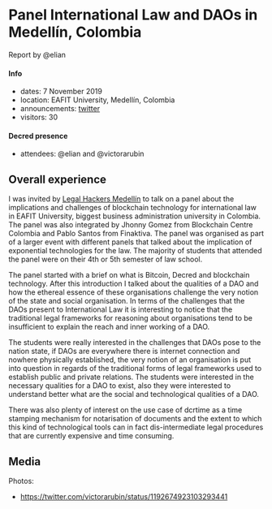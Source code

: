 # Panel International Law and DAOs in Medellín, Colombia

Report by @elian

#### Info

- dates: 7 November 2019
- location: EAFIT University, Medellín, Colombia
- announcements: [twitter](https://twitter.com/legal_medellin/status/1189918302061187073)
- visitors: 30

#### Decred presence

- attendees: @elian and @victorarubin

## Overall experience

I was invited by [Legal Hackers Medellín](https://twitter.com/legal_medellin) to talk on a panel about the implications and challenges of blockchain technology for international law in EAFIT University, biggest business administration university in Colombia. The panel was also integrated by Jhonny Gomez from Blockchain Centre Colombia and Pablo Santos from Finaktiva. The panel was organised as part of a larger event with different panels that talked about the implication of exponential technologies for the law. The majority of students that attended the panel were on their 4th or 5th semester of law school.

The panel started with a brief on what is Bitcoin, Decred and blockchain technology. After this introduction I talked about the qualities of a DAO and how the ethereal essence of these organisations challenge the very notion of the state and social organisation. In terms of the challenges that the DAOs present to International Law it is interesting to notice that the traditional legal frameworks for reasoning about organisations tend to be insufficient to explain the reach and inner working of a DAO.

The students were really interested in the challenges that DAOs pose to the nation state, if DAOs are everywhere there is internet connection and nowhere physically established, the very notion of an organisation is put into question in regards of the traditional forms of legal frameworks used to establish public and private relations. The students were interested in the necessary qualities for a DAO to exist, also they were interested to understand better what are the social and technological qualities of a DAO.

There was also plenty of interest on the use case of dcrtime as a time stamping mechanism for notarisation of documents and the extent to which this kind of technological tools can in fact dis-intermediate legal procedures that are currently expensive and time consuming.

## Media

Photos:

- https://twitter.com/victorarubin/status/1192674923103293441
